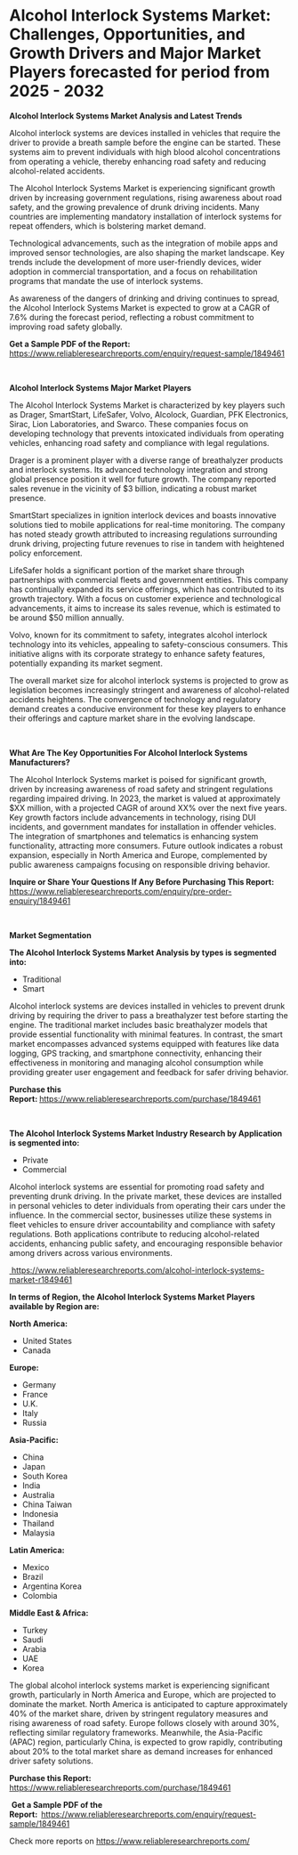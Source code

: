 <p><h1>Alcohol Interlock Systems Market: Challenges, Opportunities, and Growth Drivers and Major Market Players forecasted for period from 2025 - 2032</h1></p><p><strong>Alcohol Interlock Systems Market Analysis and Latest Trends</strong></p>
<p><p>Alcohol interlock systems are devices installed in vehicles that require the driver to provide a breath sample before the engine can be started. These systems aim to prevent individuals with high blood alcohol concentrations from operating a vehicle, thereby enhancing road safety and reducing alcohol-related accidents. </p><p>The Alcohol Interlock Systems Market is experiencing significant growth driven by increasing government regulations, rising awareness about road safety, and the growing prevalence of drunk driving incidents. Many countries are implementing mandatory installation of interlock systems for repeat offenders, which is bolstering market demand. </p><p>Technological advancements, such as the integration of mobile apps and improved sensor technologies, are also shaping the market landscape. Key trends include the development of more user-friendly devices, wider adoption in commercial transportation, and a focus on rehabilitation programs that mandate the use of interlock systems. </p><p>As awareness of the dangers of drinking and driving continues to spread, the Alcohol Interlock Systems Market is expected to grow at a CAGR of 7.6% during the forecast period, reflecting a robust commitment to improving road safety globally.</p></p>
<p><strong>Get a Sample PDF of the Report:&nbsp;</strong> <a href="https://www.reliableresearchreports.com/enquiry/request-sample/1849461?utm_campaign=2030&utm_medium=2&utm_source=Github&utm_content=ia&utm_term=22022025&utm_id=alcohol-interlock-systems">https://www.reliableresearchreports.com/enquiry/request-sample/1849461</a></p>
<p>&nbsp;</p>
<p><strong>Alcohol Interlock Systems Major Market Players</strong></p>
<p><p>The Alcohol Interlock Systems Market is characterized by key players such as Drager, SmartStart, LifeSafer, Volvo, Alcolock, Guardian, PFK Electronics, Sirac, Lion Laboratories, and Swarco. These companies focus on developing technology that prevents intoxicated individuals from operating vehicles, enhancing road safety and compliance with legal regulations.</p><p>Drager is a prominent player with a diverse range of breathalyzer products and interlock systems. Its advanced technology integration and strong global presence position it well for future growth. The company reported sales revenue in the vicinity of $3 billion, indicating a robust market presence.</p><p>SmartStart specializes in ignition interlock devices and boasts innovative solutions tied to mobile applications for real-time monitoring. The company has noted steady growth attributed to increasing regulations surrounding drunk driving, projecting future revenues to rise in tandem with heightened policy enforcement.</p><p>LifeSafer holds a significant portion of the market share through partnerships with commercial fleets and government entities. This company has continually expanded its service offerings, which has contributed to its growth trajectory. With a focus on customer experience and technological advancements, it aims to increase its sales revenue, which is estimated to be around $50 million annually.</p><p>Volvo, known for its commitment to safety, integrates alcohol interlock technology into its vehicles, appealing to safety-conscious consumers. This initiative aligns with its corporate strategy to enhance safety features, potentially expanding its market segment.</p><p>The overall market size for alcohol interlock systems is projected to grow as legislation becomes increasingly stringent and awareness of alcohol-related accidents heightens. The convergence of technology and regulatory demand creates a conducive environment for these key players to enhance their offerings and capture market share in the evolving landscape.</p></p>
<p>&nbsp;</p>
<p><strong>What Are The Key Opportunities For Alcohol Interlock Systems Manufacturers?</strong></p>
<p><p>The Alcohol Interlock Systems market is poised for significant growth, driven by increasing awareness of road safety and stringent regulations regarding impaired driving. In 2023, the market is valued at approximately $XX million, with a projected CAGR of around XX% over the next five years. Key growth factors include advancements in technology, rising DUI incidents, and government mandates for installation in offender vehicles. The integration of smartphones and telematics is enhancing system functionality, attracting more consumers. Future outlook indicates a robust expansion, especially in North America and Europe, complemented by public awareness campaigns focusing on responsible driving behavior.</p></p>
<p><strong>Inquire or Share Your Questions If Any Before Purchasing This Report:</strong> <a href="https://www.reliableresearchreports.com/enquiry/pre-order-enquiry/1849461?utm_campaign=2030&utm_medium=2&utm_source=Github&utm_content=ia&utm_term=22022025&utm_id=alcohol-interlock-systems">https://www.reliableresearchreports.com/enquiry/pre-order-enquiry/1849461</a></p>
<p>&nbsp;</p>
<p><strong>Market Segmentation</strong></p>
<p><strong>The Alcohol Interlock Systems Market Analysis by types is segmented into:</strong></p>
<p><ul><li>Traditional</li><li>Smart</li></ul></p>
<p><p>Alcohol interlock systems are devices installed in vehicles to prevent drunk driving by requiring the driver to pass a breathalyzer test before starting the engine. The traditional market includes basic breathalyzer models that provide essential functionality with minimal features. In contrast, the smart market encompasses advanced systems equipped with features like data logging, GPS tracking, and smartphone connectivity, enhancing their effectiveness in monitoring and managing alcohol consumption while providing greater user engagement and feedback for safer driving behavior.</p></p>
<p><strong>Purchase this Report:&nbsp;</strong><a href="https://www.reliableresearchreports.com/purchase/1849461?utm_campaign=2030&utm_medium=2&utm_source=Github&utm_content=ia&utm_term=22022025&utm_id=alcohol-interlock-systems">https://www.reliableresearchreports.com/purchase/1849461</a></p>
<p>&nbsp;</p>
<p><strong>The Alcohol Interlock Systems Market Industry Research by Application is segmented into:</strong></p>
<p><ul><li>Private</li><li>Commercial</li></ul></p>
<p><p>Alcohol interlock systems are essential for promoting road safety and preventing drunk driving. In the private market, these devices are installed in personal vehicles to deter individuals from operating their cars under the influence. In the commercial sector, businesses utilize these systems in fleet vehicles to ensure driver accountability and compliance with safety regulations. Both applications contribute to reducing alcohol-related accidents, enhancing public safety, and encouraging responsible behavior among drivers across various environments.</p></p>
<p><a href="https://www.reliableresearchreports.com/alcohol-interlock-systems-market-r1849461?utm_campaign=2030&utm_medium=2&utm_source=Github&utm_content=ia&utm_term=22022025&utm_id=alcohol-interlock-systems">&nbsp;https://www.reliableresearchreports.com/alcohol-interlock-systems-market-r1849461</a></p>
<p><strong>In terms of Region, the Alcohol Interlock Systems Market Players available by Region are:</strong></p>
<p>
    <p> <strong> North America: </strong>
        <ul>
            <li>United States</li>
            <li>Canada</li>
        </ul>
        </p> 
    <p> <strong> Europe: </strong>
        <ul>
            <li>Germany</li>
            <li>France</li>
            <li>U.K.</li>
            <li>Italy</li>
            <li>Russia</li>
        </ul>
        </p> 
    <p> <strong> Asia-Pacific: </strong>
        <ul>
            <li>China</li>
            <li>Japan</li>
            <li>South Korea</li>
            <li>India</li>
            <li>Australia</li>
            <li>China Taiwan</li>
            <li>Indonesia</li>
            <li>Thailand</li>
            <li>Malaysia</li>
        </ul>
        </p> 
    <p> <strong> Latin America: </strong>
        <ul>
            <li>Mexico</li>
            <li>Brazil</li>
            <li>Argentina Korea</li>
            <li>Colombia</li>
        </ul>
        </p> 
    <p> <strong> Middle East & Africa: </strong>
        <ul>
            <li>Turkey</li>
            <li>Saudi</li>
            <li>Arabia</li>
            <li>UAE</li>
            <li>Korea</li>
        </ul>
    </p>
    </p>
<p><p>The global alcohol interlock systems market is experiencing significant growth, particularly in North America and Europe, which are projected to dominate the market. North America is anticipated to capture approximately 40% of the market share, driven by stringent regulatory measures and rising awareness of road safety. Europe follows closely with around 30%, reflecting similar regulatory frameworks. Meanwhile, the Asia-Pacific (APAC) region, particularly China, is expected to grow rapidly, contributing about 20% to the total market share as demand increases for enhanced driver safety solutions.</p></p>
<p><strong>Purchase this Report: </strong><a href="https://www.reliableresearchreports.com/purchase/1849461?utm_campaign=2030&utm_medium=2&utm_source=Github&utm_content=ia&utm_term=22022025&utm_id=alcohol-interlock-systems">https://www.reliableresearchreports.com/purchase/1849461</a></p>
<p>&nbsp;<strong>Get a Sample PDF of the Report:&nbsp;&nbsp;</strong><a href="https://www.reliableresearchreports.com/enquiry/request-sample/1849461?utm_campaign=2030&utm_medium=2&utm_source=Github&utm_content=ia&utm_term=22022025&utm_id=alcohol-interlock-systems">https://www.reliableresearchreports.com/enquiry/request-sample/1849461</a></p>
<p><strong></strong></p>
<p>Check more reports on <a href="https://www.reliableresearchreports.com/?utm_campaign=2030&utm_medium=2&utm_source=Github&utm_content=ia&utm_term=22022025&utm_id=alcohol-interlock-systems">https://www.reliableresearchreports.com/</a></p>
